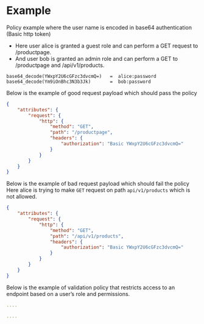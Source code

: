 # Example 

Policy example where the user name is encoded in base64 authentication (Basic http token)

- Here user alice is granted a guest role and can perform a GET request to /productpage.
- And user bob is granted an admin role and can perform a GET to /productpage and /api/v1/products.

```
base64_decode(YWxpY2U6cGFzc3dvcmQ=)   =  alice:password
base64_decode(Ym9iOnBhc3N3b3Jk)       =  bob:password
```


Below is the example of good request payload which should pass the policy 
```json
{
    "attributes": {
        "request": {
            "http": {
                "method": "GET",
                "path": "/productpage",
                "headers": {
                    "authorization": "Basic YWxpY2U6cGFzc3dvcmQ="
                }
            }
        }
    }
}
```

Below is the example of bad request payload which should fail the policy
Here alice is trying to make `GET` request on path `api/v1/products` which is not allowed.
```json
{
    "attributes": {
        "request": {
            "http": {
                "method": "GET",
                "path": "/api/v1/products",
                "headers": {
                    "authorization": "Basic YWxpY2U6cGFzc3dvcmQ="
                }
            }
        }
    }
}
```

Below is the example of validation policy that restricts access to an endpoint based on a user’s role and permissions.
```yml
....

....
```